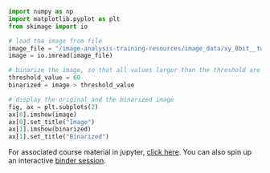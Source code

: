 ``` python
import numpy as np
import matplotlib.pyplot as plt
from skimage import io

# load the image from file
image_file = "/image-analysis-training-resources/image_data/xy_8bit__two_cells.tif"
image = io.imread(image_file)

# binarize the image, so that all values larger than the threshold are foreground
threshold_value = 60
binarized = image > threshold_value

# display the original and the binarized image
fig, ax = plt.subplots(2)
ax[0].imshow(image)
ax[0].set_title("Image")
ax[1].imshow(binarized)
ax[1].set_title("Binarized")

```

For associated course material in jupyter, [click here](https://nbviewer.jupyter.org/github/embl-bio-it/image-analysis-with-python/blob/carpentry/image-analysis-session/image-binarization.ipynb#Image-Binarization).
You can also spin up an interactive [binder session](https://gke.mybinder.org/v2/gh/embl-bio-it/image-analysis-with-python/carpentry?filepath=image-analysis-session/image-binarization.ipynb).
